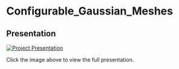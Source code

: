 # Configurable_Gaussian_Meshes

## Presentation
[![Project Presentation](presentation_screenshot.png)](https://docs.google.com/presentation/d/e/2PACX-1vSoRua4YZGO1C0aSO7KHH4vRyeiKcclp5oi_64mkenaTBn6j77w0-bdQXEID8yz2A/pub?start=true&loop=true&delayms=3000)

Click the image above to view the full presentation.
